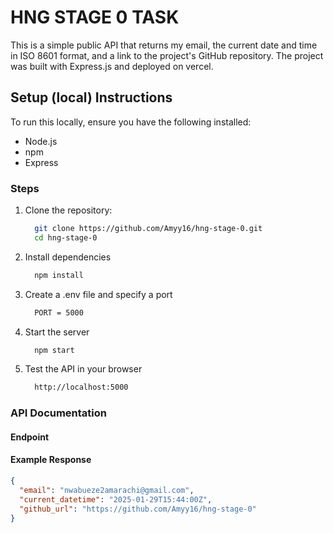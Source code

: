 # HNG STAGE 0 TASK

This is a simple public API that returns my email, the current date and time in ISO 8601 format, and a link to the project's GitHub repository. The project was built with Express.js and deployed on vercel.

## Setup (local) Instructions
To run this locally, ensure you have the following installed: <br> 
- Node.js
- npm 
- Express

### Steps
1. Clone the repository:
   
   ```sh
     git clone https://github.com/Amyy16/hng-stage-0.git
     cd hng-stage-0
   ```
2. Install dependencies
   ```sh
     npm install
   ```
3. Create a .env file and specify a port
   ```sh
     PORT = 5000
   ```
4. Start the server
   ```sh
     npm start
   ```
5. Test the API in your browser
   ```sh
     http://localhost:5000
   ```

### API Documentation

  #### Endpoint


#### Example Response
```json
{
  "email": "nwabueze2amarachi@gmail.com",
  "current_datetime": "2025-01-29T15:44:00Z",
  "github_url": "https://github.com/Amyy16/hng-stage-0"
}
```

